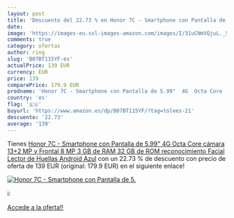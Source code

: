 ```yaml
---
layout: post
title: 'Descuento del 22.73 % en Honor 7C - Smartphone con Pantalla de 5.'
date: 
image: 'https://images-eu.ssl-images-amazon.com/images/I/31uCNmVQjuL._SL200_.jpg'
comments: true
category: ofertas
author: ring
slug: 'B07BT115YF-es'
actualPrice: 139 EUR
currency: EUR
price: 139
comparePrice: 179.9 EUR
prodname: 'Honor 7C - Smartphone con Pantalla de 5.99"  4G  Octa Core  cámara 13+2 MP y Frontal 8 MP  3 GB de RAM  32 GB de ROM  reconocimiento Facial  Lector de Huellas  Android   Azul'
country: 'es'
flag: '🇪🇸'
buyurl: 'https://www.amazon.es/dp/B07BT115YF/?tag=tolees-21'
descuento: '22.73'
average: '139'
---
```


Tienes [Honor 7C - Smartphone con Pantalla de 5.99"  4G  Octa Core  cámara 13+2 MP y Frontal 8 MP  3 GB de RAM  32 GB de ROM  reconocimiento Facial  Lector de Huellas  Android   Azul](https://www.amazon.es/dp/B07BT115YF/?tag=tolees-21) con un 22.73 % de descuento con precio de oferta de 139 EUR (original: 179.9 EUR) en el siguiente enlace!

[![Honor 7C - Smartphone con Pantalla de 5.](https://images-eu.ssl-images-amazon.com/images/I/31uCNmVQjuL._SL200_.jpg)](https://www.amazon.es/dp/B07BT115YF/?tag=tolees-21)

ℹ️:


[Accede a la oferta!!](https://www.amazon.es/dp/B07BT115YF/?tag=tolees-21)
